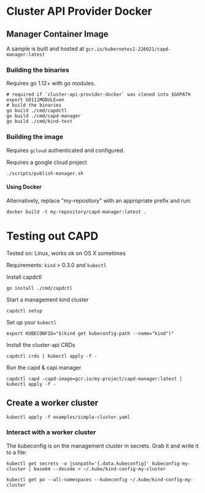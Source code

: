 # Cluster API Provider Docker

## Manager Container Image

A sample is built and hosted at `gcr.io/kubernetes1-226021/capd-manager:latest`

### Building the binaries

Requires go 1.12+ with go modules.

```
# required if `cluster-api-provider-docker` was cloned into $GOPATH
export GO111MODULE=on
# build the binaries
go build ./cmd/capdctl
go build ./cmd/capd-manager
go build ./cmd/kind-test
```

### Building the image

Requires `gcloud` authenticated and configured.

Requires a google cloud project

`./scripts/publish-manager.sh`

#### Using Docker

Alternatively, replace "my-repository" with an appropriate prefix and run:

```
docker build -t my-repository/capd-manager:latest .
```

# Testing out CAPD

Tested on: Linux, works ok on OS X sometimes

Requirements: `kind` > 0.3.0 and `kubectl`

Install capdctl

`go install ./cmd/capdctl`

Start a management kind cluster

`capdctl setup`

Set up your `kubectl`

`export KUBECONFIG="$(kind get kubeconfig-path --name="kind")"`

Install the cluster-api CRDs

`capdctl crds | kubectl apply -f -`

Run the capd & capi manager

`capdctl capd -capd-image=gcr.io/my-project/capd-manager:latest | kubectl apply -f -`

## Create a worker cluster

`kubectl apply -f examples/simple-cluster.yaml`

### Interact with a worker cluster

The kubeconfig is on the management cluster in secrets. Grab it and write it to a file:

`kubectl get secrets -o jsonpath='{.data.kubeconfig}' kubeconfig-my-cluster | base64 --decode > ~/.kube/kind-config-my-cluster`

`kubectl get po --all-namespaces --kubeconfig ~/.kube/kind-config-my-cluster`
